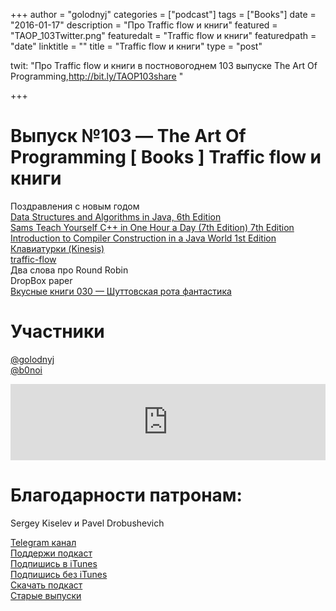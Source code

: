 +++
author = "golodnyj"
categories = ["podcast"]
tags = ["Books"]
date = "2016-01-17"
description = "Про Traffic flow и книги"
featured = "TAOP_103Twitter.png"
featuredalt = "Traffic flow и книги"
featuredpath = "date"
linktitle = ""
title = "Traffic flow и книги"
type = "post"

twit: "Про Traffic flow и книги в постновогоднем 103 выпуске The Art Of Programming,http://bit.ly/TAOP103share "

+++
# Выпуск №103 — The Art Of Programming [ Books ] Traffic flow и книги

Поздравления с новым годом  
[Data Structures and Algorithms in Java, 6th Edition](http://bit.ly/TAOP103data)  
[Sams Teach Yourself C++ in One Hour a Day (7th Edition) 7th Edition](http://bit.ly/TAOP103onehouraday)  
[Introduction to Compiler Construction in a Java World 1st Edition](http://bit.ly/TAOP103compiler)  
[Клавиатурки (Kinesis)](http://bit.ly/TAOP103kinesis)  
[traffic-flow](http://bit.ly/TAOP103trafficflow)  
Два слова про Round Robin  
DropBox paper  
[Вкусные книги 030 — Шуттовская рота фантастика](http://bit.ly/TastyBooks30shared)  

# Участники
[@golodnyj](https://twitter.com/golodnyj/)  
[@b0noi](https://twitter.com/b0noi)  

<iframe title="Выпуск №103 — The Art Of Programming [ Books ] Traffic flow и книги" src="https://www.podbean.com/media/player/snhqv-5bcd9d-pb?from=share&skin=1&share=1&fonts=Helvetica&download=1&version=1&skin=1&btn-skin=107" height="122" width="100%" style="border: none;" scrolling="no" data-name="pb-iframe-player"></iframe>

# Благодарности патронам:
Sergey Kiselev и Pavel Drobushevich

[Telegram канал](http://bit.ly/taoplive)  
[Поддержи подкаст](http://bit.ly/TAOPpatron)  
[Подпишись в iTunes](http://bit.ly/TAOPiTunes)  
[Подпишись без iTunes](http://bit.ly/TAOPrss)   
[Скачать подкаст](http://bit.ly/TAOP103mp3)  
[Старые выпуски](http://bit.ly/oldtaop)  

